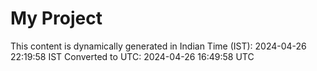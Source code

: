# My Project

This content is dynamically generated in Indian Time (IST): 2024-04-26 22:19:58 IST
Converted to UTC: 2024-04-26 16:49:58 UTC
